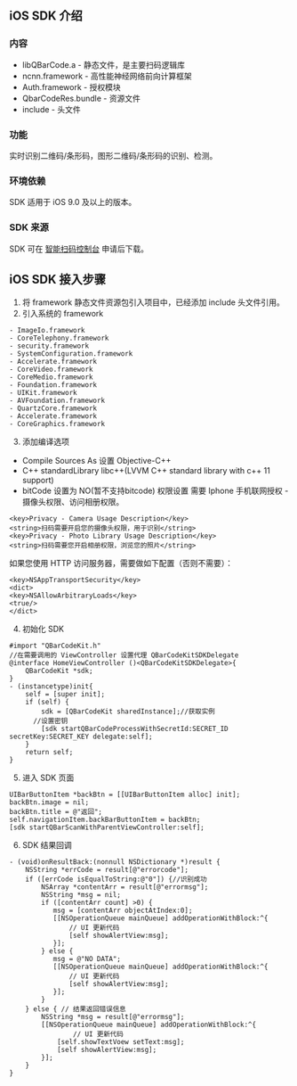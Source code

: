 ﻿## iOS SDK 介绍

### 内容
- libQBarCode.a - 静态文件，是主要扫码逻辑库
- ncnn.framework - 高性能神经网络前向计算框架
- Auth.framework - 授权模块
- QbarCodeRes.bundle - 资源文件
- include - 头文件

### 功能
实时识别二维码/条形码，图形二维码/条形码的识别、检测。

### 环境依赖
SDK 适用于 iOS 9.0 及以上的版本。

### SDK 来源
SDK 可在 [智能扫码控制台](https://console.cloud.tencent.com/ocr/is) 申请后下载。

## iOS SDK 接入步骤
1. 将 framework 静态文件资源包引入项目中，已经添加 include 头文件引用。
2. 引入系统的 framework

```
- ImageIo.framework
- CoreTelephony.framework
- security.framework
- SystemConfiguration.framework
- Accelerate.framework
- CoreVideo.framework
- CoreMedio.framework
- Foundation.framework
- UIKit.framework
- AVFoundation.framework
- QuartzCore.framework
- Accelerate.framework
- CoreGraphics.framework

```

3. 添加编译选项


- Compile Sources As 设置 Objective-C++
- C++ standardLibrary libc++(LVVM C++ standard library with c++ 11 support)
- bitCode 设置为 NO(暂不支持bitcode)
权限设置
需要 Iphone 手机联网授权 - 摄像头权限、访问相册权限。

```
<key>Privacy - Camera Usage Description</key>
<string>扫码需要开启您的摄像头权限，用于识别</string>
<key>Privacy - Photo Library Usage Description</key>
<string>扫码需要您开启相册权限，浏览您的照片</string>

```

如果您使用 HTTP 访问服务器，需要做如下配置（否则不需要）：

```
<key>NSAppTransportSecurity</key>
<dict>
<key>NSAllowArbitraryLoads</key>
<true/>
</dict>
```

4. 初始化 SDK

```
#import "QBarCodeKit.h"
//在需要调用的 ViewController 设置代理 QBarCodeKitSDKDelegate
@interface HomeViewController ()<QBarCodeKitSDKDelegate>{
    QBarCodeKit *sdk;
}
- (instancetype)init{
    self = [super init];
    if (self) {
        sdk = [QBarCodeKit sharedInstance];//获取实例
      //设置密钥
        [sdk startQBarCodeProcessWithSecretId:SECRET_ID secretKey:SECRET_KEY delegate:self];
    }
    return self;
}

```

5. 进入 SDK 页面

```
UIBarButtonItem *backBtn = [[UIBarButtonItem alloc] init];
backBtn.image = nil;
backBtn.title = @"返回";
self.navigationItem.backBarButtonItem = backBtn;
[sdk startQBarScanWithParentViewController:self];

```

6. SDK 结果回调

```
- (void)onResultBack:(nonnull NSDictionary *)result {
    NSString *errCode = result[@"errorcode"];
    if ([errCode isEqualToString:@"0"]) {//识别成功
        NSArray *contentArr = result[@"errormsg"];
        NSString *msg = nil;
        if ([contentArr count] >0) {
           msg = [contentArr objectAtIndex:0];
           [[NSOperationQueue mainQueue] addOperationWithBlock:^{
               // UI 更新代码
               [self showAlertView:msg];
           }];
        } else {
           msg = @"NO DATA";
           [[NSOperationQueue mainQueue] addOperationWithBlock:^{
               // UI 更新代码
               [self showAlertView:msg];
           }];
        }
    } else { // 结果返回错误信息
        NSString *msg = result[@"errormsg"];
        [[NSOperationQueue mainQueue] addOperationWithBlock:^{
                // UI 更新代码
            [self.showTextVoew setText:msg];
            [self showAlertView:msg];
        }];
    }
}

```





